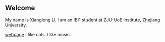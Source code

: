 ## Welcome 

My name is Xianglong Li. 
I am an IBI1 student at ZJU-UoE institute, Zhejiang University.

[webpage](https://c.zju.edu.cn/) 
I like cats.
I like music.
